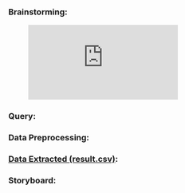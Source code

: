 ### Brainstorming:
<!-- blank line -->
<figure class="video_container">
  <iframe src="https://www.youtube.com/embed/enMumwvLAug" frameborder="0" allowfullscreen="true"> </iframe>
</figure>
<!-- blank line -->


### Query:


### Data Preprocessing:


### [Data Extracted (result.csv)](https://github.com/rationalai/Bounties/blob/main/UniswapV3/UNI_B1/result.csv):


### Storyboard:
